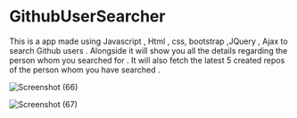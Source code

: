# GithubUserSearcher
This is a app made using Javascript , Html , css, bootstrap ,JQuery , Ajax to search Github users . Alongside it will show you all the details regarding the person whom you searched for . 
It will also fetch the latest 5 created repos of the person whom you have searched . 


![Screenshot (66)](https://user-images.githubusercontent.com/60837980/93016757-2f67cd00-f5e1-11ea-82e6-d4fa19fd3088.png)





![Screenshot (67)](https://user-images.githubusercontent.com/60837980/93016758-31ca2700-f5e1-11ea-9c6d-63dbb8492f22.png)
